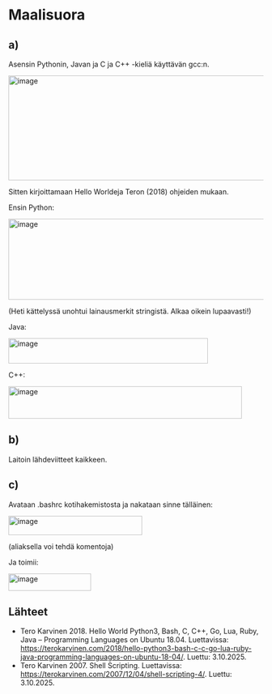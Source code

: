 # Maalisuora

## a)

Asensin Pythonin, Javan ja C ja C++ -kieliä käyttävän gcc:n. 

<img width="643" height="207" alt="image" src="https://github.com/user-attachments/assets/f994b9df-2030-403d-9a67-185edb8b0024" />

<break></break>

Sitten kirjoittamaan Hello Worldeja Teron (2018) ohjeiden mukaan.

Ensin Python:

<img width="509" height="160" alt="image" src="https://github.com/user-attachments/assets/dabfc191-6e91-4ec7-9696-9e0e70e3e6c9" />

(Heti kättelyssä unohtui lainausmerkit stringistä. Alkaa oikein lupaavasti!)

<break></break>

Java:

<img width="394" height="50" alt="image" src="https://github.com/user-attachments/assets/50499b5a-63a3-4984-bcbb-a8d2f3bdea0c" />

<break></break>

C++:

<img width="461" height="64" alt="image" src="https://github.com/user-attachments/assets/47d62609-292d-4e05-9318-13c92243e2e3" />

<break></break>

## b)

Laitoin lähdeviitteet kaikkeen.

## c)

Avataan .bashrc kotihakemistosta ja nakataan sinne tälläinen:

<img width="264" height="38" alt="image" src="https://github.com/user-attachments/assets/4b55d018-61dc-46ee-95f2-2182cbdece78" />

(aliaksella voi tehdä komentoja)

<break></break>

Ja toimii:

<img width="163" height="34" alt="image" src="https://github.com/user-attachments/assets/364236cf-cae9-45cb-aeae-66f158416f62" />


## Lähteet

- Tero Karvinen 2018. Hello World Python3, Bash, C, C++, Go, Lua, Ruby, Java – Programming Languages on Ubuntu 18.04. Luettavissa: https://terokarvinen.com/2018/hello-python3-bash-c-c-go-lua-ruby-java-programming-languages-on-ubuntu-18-04/. Luettu: 3.10.2025.
- Tero Karvinen 2007. Shell Scripting. Luettavissa: https://terokarvinen.com/2007/12/04/shell-scripting-4/. Luettu: 3.10.2025.
